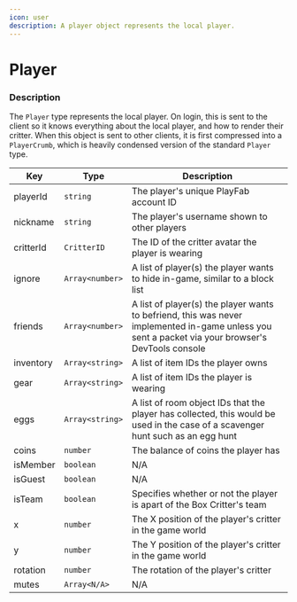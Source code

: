 ```yaml
---
icon: user
description: A player object represents the local player.
---
```


# Player

### Description

The `Player` type represents the local player. On login, this is sent to the client so it knows everything about the local player, and how to render their critter. When this object is sent to other clients, it is first compressed into a `PlayerCrumb`, which is heavily condensed version of the standard `Player` type.

| Key       | Type            | Description                                                                                                                                       |
| --------- | --------------- | ------------------------------------------------------------------------------------------------------------------------------------------------- |
| playerId  | `string`        | The player's unique PlayFab account ID                                                                                                            |
| nickname  | `string`        | The player's username shown to other players                                                                                                      |
| critterId | `CritterID`     | The ID of the critter avatar the player is wearing                                                                                                |
| ignore    | `Array<number>` | A list of player(s) the player wants to hide in-game, similar to a block list                                                                     |
| friends   | `Array<number>` | A list of player(s) the player wants to befriend, this was never implemented in-game unless you sent a packet via your browser's DevTools console |
| inventory | `Array<string>` | A list of item IDs the player owns                                                                                                                |
| gear      | `Array<string>` | A list of item IDs the player is wearing                                                                                                          |
| eggs      | `Array<string>` | A list of room object IDs that the player has collected, this would be used in the case of a scavenger hunt such as an egg hunt                   |
| coins     | `number`        | The balance of coins the player has                                                                                                               |
| isMember  | `boolean`       | N/A                                                                                                                                               |
| isGuest   | `boolean`       | N/A                                                                                                                                               |
| isTeam    | `boolean`       | Specifies whether or not the player is apart of the Box Critter's team                                                                            |
| x         | `number`        | The X position of the player's critter in the game world                                                                                          |
| y         | `number`        | The Y position of the player's critter in the game world                                                                                          |
| rotation  | `number`        | The rotation of the player's critter                                                                                                              |
| mutes     | `Array<N/A>`    | N/A                                                                                                                                               |
